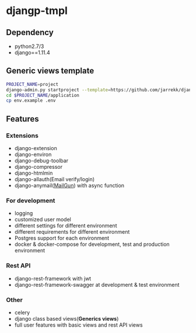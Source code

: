 # djangp-tmpl

## Dependency

* python2.7/3
* django==1.11.4

## Generic views template

``` bash
PROJECT_NAME=project
django-admin.py startproject --template=https://github.com/jarrekk/django-tmpl/archive/master.zip --extension=example,py,ini $PROJECT_NAME
cd $PROJECT_NAME/application
cp env.example .env
```

## Features

### Extensions

* django-extension
* django-environ
* django-debug-toolbar
* django-compressor
* django-htmlmin
* django-allauth(Email verify/login)
* django-anymail([MailGun](https://www.mailgun.com/)) with async function

### For development

* logging
* customized user model
* different settings for different environment
* different requirements for different environment
* Postgres support for each environment
* docker & docker-compose for development, test and production environment

### Rest API

* django-rest-framework with jwt
* django-rest-framework-swagger at development & test environment

### Other

* celery
* django class based views(**Generics views**)
* full user features with basic views and rest API views
